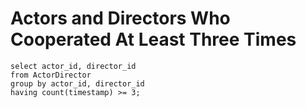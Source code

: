 # Actors and Directors Who Cooperated At Least Three Times
```
select actor_id, director_id
from ActorDirector
group by actor_id, director_id
having count(timestamp) >= 3;
```